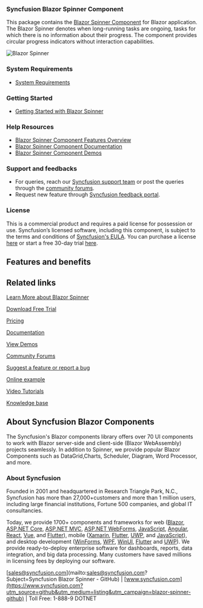 ### Syncfusion Blazor Spinner Component

This package contains the [Blazor Spinner Component](https://www.syncfusion.com/blazor-components/blazor-spinner?utm_source=github&utm_medium=listing&utm_campaign=blazor-spinner-github) for Blazor application. The Blazor Spinner denotes when long-running tasks are ongoing, tasks for which there is no information about their progress. The component provides circular progress indicators without interaction capabilities.

![Blazor Spinner](https://raw.githubusercontent.com/SyncfusionExamples/github-img/master/blazor/blazor-spinner.png)

### System Requirements

* [System Requirements](https://blazor.syncfusion.com/documentation/system-requirements?utm_source=github&utm_medium=listing&utm_campaign=blazor-spinner-github)

### Getting Started

* [Getting Started with Blazor Spinner](https://blazor.syncfusion.com/documentation/spinner/getting-started?utm_source=github&utm_medium=listing&utm_campaign=blazor-spinner-github)

### Help Resources

* [Blazor Spinner Component Features Overview](https://www.syncfusion.com/blazor-components/blazor-spinner?utm_source=github&utm_medium=listing&utm_campaign=blazor-spinner-github)
* [Blazor Spinner Component Documentation](https://blazor.syncfusion.com/documentation/spinner/getting-started?utm_source=github&utm_medium=listing&utm_campaign=blazor-spinner-github)
* [Blazor Spinner Component Demos](https://blazor.syncfusion.com/demos/spinner/overview?utm_source=github&utm_medium=listing&utm_campaign=blazor-spinner-github)

### Support and feedbacks

* For queries, reach our [Syncfusion support team](https://www.syncfusion.com/support/directtrac/incidents/newincident?utm_source=github&utm_medium=listing&utm_campaign=blazor-spinner-github) or post the queries through the [community forums](https://www.syncfusion.com/forums/blazor-components?utm_source=github&utm_medium=listing&utm_campaign=blazor-spinner-github). 
* Request new feature through [Syncfusion feedback portal](https://www.syncfusion.com/feedback/blazor-components?utm_source=github&utm_medium=listing&utm_campaign=blazor-spinner-github).

### License

This is a commercial product and requires a paid license for possession or use. Syncfusion’s licensed software, including this component, is subject to the terms and conditions of [Syncfusion's EULA](https://www.syncfusion.com/eula/es/?utm_source=github&utm_medium=listing&utm_campaign=blazor-spinner-github). You can purchase a license [here](https://www.syncfusion.com/sales/products?utm_source=github&utm_medium=listing&utm_campaign=blazor-spinner-github) or start a free 30-day trial [here](https://www.syncfusion.com/account/manage-trials/start-trials?utm_source=github&utm_medium=listing&utm_campaign=blazor-spinner-github).

## Features and benefits

## Related links

[Learn More about Blazor Spinner](https://www.syncfusion.com/blazor-components/blazor-spinner?utm_source=github&utm_medium=listing&utm_campaign=blazor-navigations-github-samples)

[Download Free Trial](https://www.syncfusion.com/downloads/blazor?utm_source=github&utm_medium=listing&utm_campaign=blazor-spinner-github-samples)

[Pricing](https://www.syncfusion.com/sales/products/blazor?utm_source=github&utm_medium=listing&utm_campaign=blazor-spinner-github-samples)

[Documentation](https://blazor.syncfusion.com/documentation/toolbar/getting-started?utm_source=github&utm_medium=listing&utm_campaign=blazor-spinner-github-samples)

[View Demos](https://blazor.syncfusion.com/demos/toolbar/default-functionalities?utm_source=github&utm_medium=listing&utm_campaign=blazor-spinner-github-samples)

[Community Forums](https://www.syncfusion.com/forums/blazor-components?utm_source=github&utm_medium=listing&utm_campaign=blazor-spinner-github-samples)

[Suggest a feature or report a bug](https://www.syncfusion.com/feedback/blazor-components?utm_source=github&utm_medium=listing&utm_campaign=blazor-spinner-github-samples)

[Online example](https://blazor.syncfusion.com/demos/toolbar/default-functionalities?utm_source=github&utm_medium=listing&utm_campaign=blazor-spinner-github-samples)

[Video Tutorials](https://www.syncfusion.com/tutorial-videos/blazor/toolbar?utm_source=github&utm_medium=listing&utm_campaign=blazor-spinner-github-samples)

[Knowledge base](https://www.syncfusion.com/kb/blazor-components?utm_source=github&utm_medium=listing&utm_campaign=blazor-spinner-github-samples)

## About Syncfusion Blazor Components
The Syncfusion's Blazor components library offers over 70 UI components to work with Blazor server-side and client-side (Blazor WebAssembly) projects seamlessly. In addition to Spinner, we provide popular Blazor Components such as DataGrid,Charts, Scheduler, Diagram, Word Processor, and more.

### About Syncfusion

Founded in 2001 and headquartered in Research Triangle Park, N.C., Syncfusion has more than 27,000+customers and more than 1 million users, including large financial institutions, Fortune 500 companies, and global IT consultancies.
 
Today, we provide 1700+ components and frameworks for web ([Blazor](https://www.syncfusion.com/blazor-components?utm_source=github&utm_medium=listing&utm_campaign=blazor-spinner-github), [ASP.NET Core](https://www.syncfusion.com/aspnet-core-ui-controls?utm_source=github&utm_medium=listing&utm_campaign=blazor-spinner-github), [ASP.NET MVC](https://www.syncfusion.com/aspnet-mvc-ui-controls?utm_source=github&utm_medium=listing&utm_campaign=blazor-spinner-github), [ASP.NET WebForms](https://www.syncfusion.com/jquery/aspnet-webforms-ui-controls?utm_source=github&utm_medium=listing&utm_campaign=blazor-spinner-github), [JavaScript](https://www.syncfusion.com/javascript-ui-controls?utm_source=github&utm_medium=listing&utm_campaign=blazor-spinner-github), [Angular](https://www.syncfusion.com/angular-ui-components?utm_source=github&utm_medium=listing&utm_campaign=blazor-spinner-github), [React](https://www.syncfusion.com/react-ui-components?utm_source=github&utm_medium=listing&utm_campaign=blazor-spinner-github), [Vue](https://www.syncfusion.com/vue-ui-components?utm_source=github&utm_medium=listing&utm_campaign=blazor-spinner-github), and [Flutter](https://www.syncfusion.com/flutter-widgets?utm_source=github&utm_medium=listing&utm_campaign=blazor-spinner-github)), mobile ([Xamarin](https://www.syncfusion.com/xamarin-ui-controls?utm_source=github&utm_medium=listing&utm_campaign=blazor-spinner-github), [Flutter](https://www.syncfusion.com/flutter-widgets?utm_source=github&utm_medium=listing&utm_campaign=blazor-spinner-github), [UWP](https://www.syncfusion.com/uwp-ui-controls?utm_source=github&utm_medium=listing&utm_campaign=blazor-spinner-github), and [JavaScript](https://www.syncfusion.com/javascript-ui-controls?utm_source=github&utm_medium=listing&utm_campaign=blazor-spinner-github)), and desktop development ([WinForms](https://www.syncfusion.com/winforms-ui-controls?utm_source=github&utm_medium=listing&utm_campaign=blazor-spinner-github), [WPF](https://www.syncfusion.com/wpf-controls?utm_source=github&utm_medium=listing&utm_campaign=blazor-spinner-github), [WinUI](https://www.syncfusion.com/winui-controls?utm_source=github&utm_medium=listing&utm_campaign=blazor-spinner-github), [Flutter](https://www.syncfusion.com/flutter-widgets?utm_source=github&utm_medium=listing&utm_campaign=blazor-spinner-github) and [UWP](https://www.syncfusion.com/uwp-ui-controls?utm_source=github&utm_medium=listing&utm_campaign=blazor-spinner-github)). We provide ready-to-deploy enterprise software for dashboards, reports, data integration, and big data processing. Many customers have saved millions in licensing fees by deploying our software.

[sales@syncfusion.com](mailto:sales@syncfusion.com?Subject=Syncfusion Blazor Spinner - GitHub) | [www.syncfusion.com](https://www.syncfusion.com?utm_source=github&utm_medium=listing&utm_campaign=blazor-spinner-github) | Toll Free: 1-888-9 DOTNET